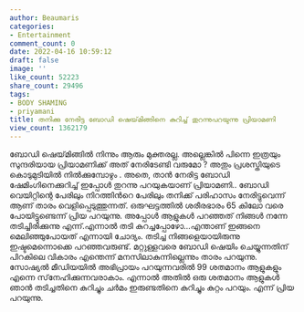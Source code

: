 ```yaml
---
author: Beaumaris
categories:
- Entertainment
comment_count: 0
date: 2022-04-16 10:59:12
draft: false
image: ''
like_count: 52223
share_count: 29496
tags:
- BODY SHAMING
- priyamani
title: തനിക്കു നേരിട്ട ബോഡി ഷെയ്‌മിങ്ങിനെ കുറിച്ച് തുറന്നുപറയുന്നു പ്രിയാമണി
view_count: 1362179
---
```


ബോഡി ഷെയ്‌മിങ്ങിൽ നിന്നും ആരും മുക്തരല്ല. അല്ലെങ്കിൽ പിന്നെ ഇത്രയും സുന്ദരിയായ പ്രിയാമണിക്ക് അത് നേരിടേണ്ടി വരുമോ ? അതും പ്രശസ്തിയുടെ കൊടുമുടിയില്‍ നില്‍ക്കുമ്പോഴും . അതെ, താന്‍ നേരിട്ട ബോഡി ഷേമിംഗിനെക്കുറിച്ച് ഇപ്പോൾ തുറന്നു പറയുകയാണ് പ്രിയാമണി.. ബോഡി വെയിറ്റിന്റെ പേരിലും നിറത്തിന്‍റെ പേരിലും തനിക്ക് പരിഹാസം നേരിട്ടുവെന്ന് ആണ് താരം വെളിപ്പെടുത്തുന്നത്. ഒരുഘട്ടത്തില്‍ ശരീരഭാരം 65 കിലോ വരെ പോയിട്ടുണ്ടെന്ന് പ്രിയ പറയുന്നു. അപ്പോൾ ആളുകൾ പറഞ്ഞത് നിങ്ങൾ നന്നേ തടിച്ചിരിക്കുന്നു എന്ന്.എന്നാൽ തടി കുറച്ചപ്പോഴോ...എന്താണ് ഇങ്ങനെ മെലിഞ്ഞുപോയത് എന്നായി ചോദ്യം. തടിച്ച നിങ്ങളെയായിരുന്നു ഇഷ്ടമെന്നൊക്കെ പറഞ്ഞവരുണ്ട്. മറ്റുള്ളവരെ ബോഡി ഷെയിം ചെയ്യുന്നതിന് പിറകിലെ വികാരം എന്തെന്ന് മനസിലാകുന്നില്ലെന്നും താരം പറയുന്നു. സോഷ്യൽ മീഡിയയിൽ അഭിപ്രായം പറയുന്നവരിൽ 99 ശതമാനം ആളുകളും എന്നെ സ്‌നേഹിക്കുന്നവരാകാം. എന്നാല്‍ അതില്‍ ഒരു ശതമാനം ആളുകള്‍ ഞാൻ തടിച്ചതിനെ കുറിച്ചും ചര്‍മം ഇരുണ്ടതിനെ കുറിച്ചും കുറ്റം പറയും. എന്ന് പ്രിയ പറയുന്നു.